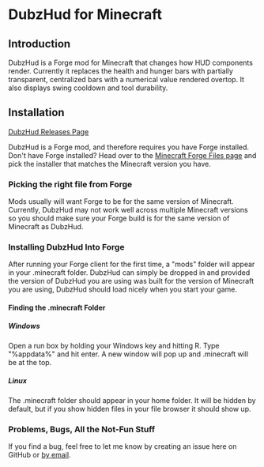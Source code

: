 # DubzHud for Minecraft #

## Introduction ##
DubzHud is a Forge mod for Minecraft that changes how HUD components render. Currently it replaces the health and hunger bars with partially transparent, centralized bars with a numerical value rendered overtop. It also displays swing cooldown and tool durability.


## Installation ##
[DubzHud Releases Page](https://github.com/RedPanda4552/DubzHud/releases)

DubzHud is a Forge mod, and therefore requires you have Forge installed. Don't have Forge installed? Head over to the [Minecraft Forge Files page](http://files.minecraftforge.net) and pick the installer that matches the Minecraft version you have.

### Picking the right file from Forge ###
Mods usually will want Forge to be for the same version of Minecraft. Currently, DubzHud may not work well across multiple Minecraft versions so you should make sure your Forge build is for the same version of Minecraft as DubzHud.

### Installing DubzHud Into Forge ###
After running your Forge client for the first time, a "mods" folder will appear in your .minecraft folder. DubzHud can simply be dropped in and provided the version of DubzHud you are using was built for the version of Minecraft you are using, DubzHud should load nicely when you start your game.

#### Finding the .minecraft Folder ####
##### Windows #####
Open a run box by holding your Windows key and hitting R. Type "%appdata%" and hit enter. A new window will pop up and .minecraft will be at the top.

##### Linux #####
The .minecraft folder should appear in your home folder. It will be hidden by default, but if you show hidden files in your file browser it should show up.

### Problems, Bugs, All the Not-Fun Stuff ###
If you find a bug, feel free to let me know by creating an issue here on GitHub or [by email](mailto:redpanda4552@gmail.com).